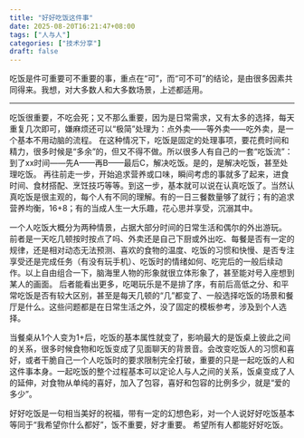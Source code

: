 ```yaml
---
title: "好好吃饭这件事"
date: 2025-08-20T16:21:47+08:00
tags: ["人与人"]
categories: ["技术分享"]
draft: false
---
```


吃饭是件可重要可不重要的事，重点在“可”，而“可不可”的结论，是由很多因素共同得来。我想，对大多数人和大多数场景，上述都适用。


---

吃饭很重要，不吃会死；又不那么重要，因为是日常需求，又有太多的选择，每天重复几次即可，嫌麻烦还可以“极简”处理为：点外卖——等外卖——吃外卖，是一个基本不用动脑的流程。
在这种情况下，吃饭是固定的处理事项，要花费时间和精力，很多时候是“多余”的，但又不得不做。所以很多人有自己的一套“吃饭流”：到了xx时间——先A——再B——最后C，解决吃饭。是的，是解决吃饭，甚至处理吃饭。
再往前走一步，开始追求营养或口味，瞬间考虑的事就多了起来，进食时间、食材搭配、烹饪技巧等等。到这一步，基本就可以说在认真吃饭了。当然认真吃饭是很主观的，每个人有不同的理解。有的一日三餐数量够了就行；有的追求营养均衡，16+8；有的当成人生一大乐趣，花心思并享受，沉溺其中。

一个人吃饭大概分为两种情景，占据大部分时间的日常生活和偶尔的外出游玩。
前者是一天吃几顿按时按点了吗、外卖还是自己下厨或外出吃、每餐是否有一定的规律，还是相对动态无法预测、喜欢的食物的温度、吃饭的习惯和快慢、是否专注享受还是完成任务（有没有玩手机）、吃饭时的情绪如何、吃完后的一般后续动作。以上自由组合一下，脑海里人物的形象就很立体形象了，甚至能对号入座想到某人的画面。
后者能看出更多，吃喝玩乐是不是排了序，有前后高低之分、和平常吃饭是否有较大区别，甚至是每天几顿的“几”都变了、一般选择吃饭的场景和餐厅是什么。这些问题都是在日常生活之外，没了固定的模板参考，涉及到个人选择。

当餐桌从1个人变为1+后，吃饭的基本属性就变了，影响最大的是饭桌上彼此之间的关系，很多时候食物和吃饭变成了见面聊天的背景音。会改变吃饭人的习惯和喜好，或者干脆自己一个人吃饭时的要求限制完全打破，重要的只是一起吃饭的人和这件事本身。一起吃饭的整个过程基本可以定论人与人之间的关系，饭桌变成了人的延伸，对食物从单纯的喜好，加入了包容，喜好和包容的比例多少，就是“爱的多少”。

好好吃饭是一句相当美好的祝福，带有一定的幻想色彩，对一个人说好好吃饭基本等同于“我希望你什么都好”，饭不重要，好才重要。
希望所有人都能好好吃饭。